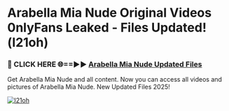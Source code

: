 # Arabella Mia Nude Original Videos 0nlyFans Leaked - Files Updated! (l21oh)

<h3>🔴 CLICK HERE 🌐==►► <a href="https://tinyurl.com/yc6ubb5a" rel="nofollow">Arabella Mia Nude Updated Files</a></h3>

Get Arabella Mia Nude and all content. Now you can access all videos and pictures of Arabella Mia Nude. New Updated Files 2025!

[![l21oh](https://i.imgur.com/7eu0CRL.gif)](https://tinyurl.com/yc6ubb5a)
